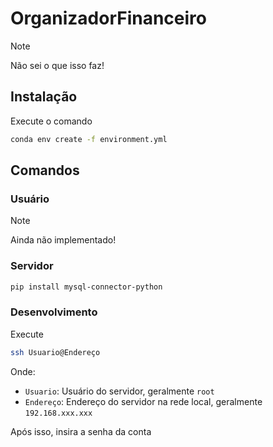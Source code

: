 # OrganizadorFinanceiro

> [!NOTE]
> Não sei o que isso faz!

## Instalação

Execute o comando

```bash
conda env create -f environment.yml
```

## Comandos

### Usuário

> [!NOTE]
> Ainda não implementado!

### Servidor

```bash
pip install mysql-connector-python
```
### Desenvolvimento

Execute

```bash
ssh Usuario@Endereço
```

Onde:

* `Usuario`: Usuário do servidor, geralmente `root`
* `Endereço`: Endereço do servidor na rede local, geralmente `192.168.xxx.xxx`

Após isso, insira a senha da conta